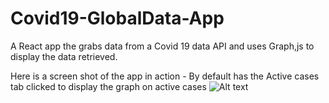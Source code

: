# Covid19-GlobalData-App
A React app the grabs data from a Covid 19 data API and uses Graph,js to display the data retrieved. 

Here is a screen shot of the app in action - By default has the Active cases tab clicked to display the graph on active cases
![Alt text](https://i.imgur.com/TbtdaBA.png "Live Demo")


